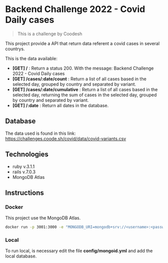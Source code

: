 # Backend Challenge  2022 - Covid Daily cases
> This is a challenge by Coodesh   

This project provide a API that return data referent a covid cases in several countrys.

This is the data available:

- **[GET] /** : Return a status 200. With the message: Backend Challenge  2022 - Covid Daily cases
- **[GET] /cases/:date/count** : Return a list of all cases based in the selected day, grouped by country and separated by variant. 
- **[GET] /cases/:date/cumulative** : Return a list of all cases based in the selected day, returning the sum of cases in the selected day, grouped by country and separated by variant. 
- **[GET] /:date** : Return all dates in the database.

## Database
The data used is found in this link: https://challenges.coode.sh/covid/data/covid-variants.csv

## Technologies
- ruby v.3.1.1
- rails v.7.0.3
- MongoDB Atlas

## Instructions

### Docker
This project use the MongoDB Atlas.
```bash
docker run -p 3001:3000 -e "MONGODB_URI=mongodb+srv://<username>:<password>@<yourcluster>.mongodb.net/covidcases?retryWrites=true&w=majority" rails_app .
```
### Local
To run local, is necessary edit the file **config/mongoid.yml** and add the local database.